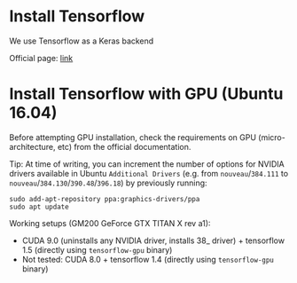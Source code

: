 # Install Tensorflow

We use Tensorflow as a Keras backend

Official page: [link](https://www.tensorflow.org/install/)

# Install Tensorflow with GPU (Ubuntu 16.04)

Before attempting GPU installation, check the requirements on GPU (micro-architecture, etc) from the official documentation.

Tip: At time of writing, you can increment the number of options for NVIDIA drivers available in Ubuntu `Additional Drivers` (e.g. from `nouveau`/`384.111` to `nouveau`/`384.130`/`390.48`/`396.18`) by previously running:
```
sudo add-apt-repository ppa:graphics-drivers/ppa
sudo apt update
```

Working setups (GM200 GeForce GTX TITAN X rev a1):
- CUDA 9.0 (uninstalls any NVIDIA driver, installs 38_ driver) + tensorflow 1.5 (directly using `tensorflow-gpu` binary)
- Not tested: CUDA 8.0 + tensorflow 1.4 (directly using `tensorflow-gpu` binary)
